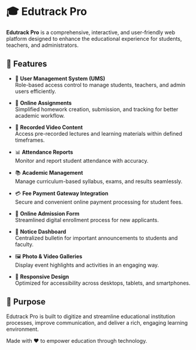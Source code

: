 # 🎓 Edutrack Pro

**Edutrack Pro** is a comprehensive, interactive, and user-friendly web platform designed to enhance the educational experience for students, teachers, and administrators.

## 🚀 Features

- 🔐 **User Management System (UMS)**  
  Role-based access control to manage students, teachers, and admin users efficiently.

- 📝 **Online Assignments**  
  Simplified homework creation, submission, and tracking for better academic workflow.

- 🎥 **Recorded Video Content**  
  Access pre-recorded lectures and learning materials within defined timeframes.

- 📊 **Attendance Reports**  
  Monitor and report student attendance with accuracy.

- 📚 **Academic Management**  
  Manage curriculum-based syllabus, exams, and results seamlessly.

- 💳 **Fee Payment Gateway Integration**  
  Secure and convenient online payment processing for student fees.

- 🧾 **Online Admission Form**  
  Streamlined digital enrollment process for new applicants.

- 📢 **Notice Dashboard**  
  Centralized bulletin for important announcements to students and faculty.

- 🖼️ **Photo & Video Galleries**  
  Display event highlights and activities in an engaging way.

- 📱 **Responsive Design**  
  Optimized for accessibility across desktops, tablets, and smartphones.

## 🎯 Purpose

Edutrack Pro is built to digitize and streamline educational institution processes, improve communication, and deliver a rich, engaging learning environment.

Made with ❤️ to empower education through technology.
